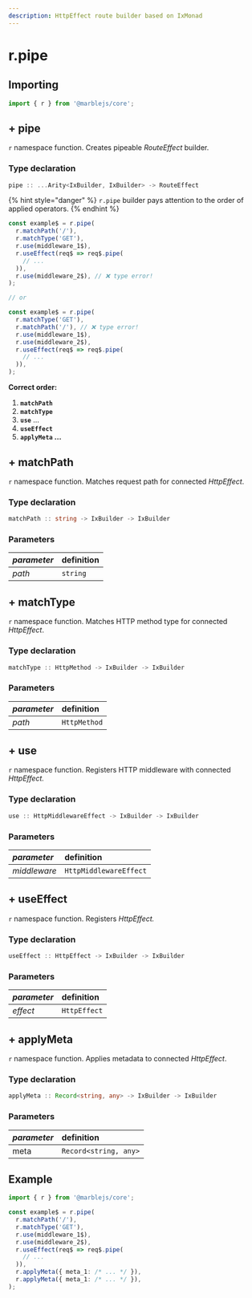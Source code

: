 ```yaml
---
description: HttpEffect route builder based on IxMonad
---
```


# r.pipe

## **Importing**

```typescript
import { r } from '@marblejs/core';
```

## + pipe

`r` namespace function. Creates pipeable _RouteEffect_ builder.

### **Type declaration**

```typescript
pipe :: ...Arity<IxBuilder, IxBuilder> -> RouteEffect
```

{% hint style="danger" %}
`r.pipe` builder pays attention to the order of applied operators.
{% endhint %}

```typescript
const example$ = r.pipe(
  r.matchPath('/'),
  r.matchType('GET'),
  r.use(middleware_1$),
  r.useEffect(req$ => req$.pipe(
    // ...
  )),
  r.use(middleware_2$), // ❌ type error!
);

// or 

const example$ = r.pipe(
  r.matchType('GET'),
  r.matchPath('/'), // ❌ type error!
  r.use(middleware_1$),
  r.use(middleware_2$), 
  r.useEffect(req$ => req$.pipe(
    // ...
  )),
);
```

**Correct order:**

1. **`matchPath`**
2. **`matchType`**
3. **`use`** ...
4. **`useEffect`**
5. **`applyMeta` ...**

## + **matchPath**

`r` namespace function. Matches request path for connected _HttpEffect_.

### **Type declaration**

```typescript
matchPath :: string -> IxBuilder -> IxBuilder
```

### **Parameters**

| _parameter_ | definition |
| :--- | :--- |
| _path_ | `string` |

## + **matchType**

`r` namespace function. Matches HTTP method type for connected _HttpEffect_.

### **Type declaration**

```typescript
matchType :: HttpMethod -> IxBuilder -> IxBuilder
```

### **Parameters**

| _parameter_ | definition |
| :--- | :--- |
| _path_ | `HttpMethod` |

## + use

`r` namespace function. Registers HTTP middleware with connected _HttpEffect._

### **Type declaration**

```typescript
use :: HttpMiddlewareEffect -> IxBuilder -> IxBuilder
```

### **Parameters**

| _parameter_ | definition |
| :--- | :--- |
| _middleware_ | `HttpMiddlewareEffect` |

## + useEffect

`r` namespace function. Registers _HttpEffect._

### **Type declaration**

```typescript
useEffect :: HttpEffect -> IxBuilder -> IxBuilder
```

### **Parameters**

| _parameter_ | definition |
| :--- | :--- |
| _effect_ | `HttpEffect` |

## + applyMeta

`r` namespace function. Applies metadata to connected _HttpEffect_.

### **Type declaration**

```typescript
applyMeta :: Record<string, any> -> IxBuilder -> IxBuilder
```

### **Parameters**

| _parameter_ | definition |
| :--- | :--- |
| meta | `Record<string, any>` |

## Example

```typescript
import { r } from '@marblejs/core';

const example$ = r.pipe(
  r.matchPath('/'),
  r.matchType('GET'),
  r.use(middleware_1$),
  r.use(middleware_2$),
  r.useEffect(req$ => req$.pipe(
    // ...
  )),
  r.applyMeta({ meta_1: /* ... */ }),
  r.applyMeta({ meta_1: /* ... */ }),
);
```

